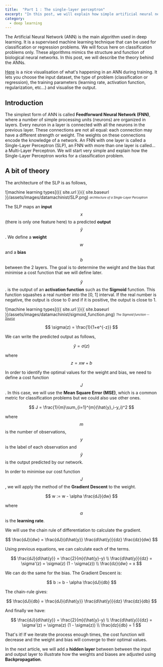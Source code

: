 ```yaml
---
title:  "Part 1 : The single-layer perceptron"
excerpt: "In this post, we will explain how simple artificial neural networks works"
category:
  - deep learning
---
```


The Artificial Neural Network (ANN) is the main algorithm used in deep learning. It is a supervised machine learning technique that can be used for classification or regression problems. We will focus here on classification problems only. These algorithms mimics the structure and function of biological neural networks. In this post, we will describe the theory behind the ANNs. 

[Here](https://playground.tensorflow.org/#activation=tanh&batchSize=10&dataset=circle&regDataset=reg-plane&learningRate=0.03&regularizationRate=0&noise=0&networkShape=4,2&seed=0.28570&showTestData=false&discretize=false&percTrainData=50&x=true&y=true&xTimesY=false&xSquared=false&ySquared=false&cosX=false&sinX=false&cosY=false&sinY=false&collectStats=false&problem=classification&initZero=false&hideText=false) is a nice visualisation of what's happening in an ANN during training. It lets you choose the input dataset, the type of problem (classification or regression), the training parameters (learning rate, activation function, regularization, etc...) and visualise the output.



## Introduction


The simplest form of ANN is called **Feedforward Neural Network (FNN)**, where a number of simple processing units (neurons) are organized in layers. Every neuron in a layer is connected with all the neurons in the previous layer. These connections are not all equal: each connection may have a different strength or weight. The weights on these connections encode the knowledge of a network. An FNN with one layer is called a Single-Layer Perceptron (SLP), an FNN with more than one layer is called... a Multi-Layer Perceptron. We will start very simple and explain how the Single-Layer Perceptron works for a classification problem. 

## A bit of theory

The architecture of the SLP is as follows,


![machine learning types]({{ site.url }}{{ site.baseurl }}/assets/images/datamachinist/SLP.png)
<sub><sup>*architecture of a Single-Layer Perceptron*</sup></sub>


The SLP maps an **input** $$x$$ (there is only one feature here) to a predicted **output** $$\hat{y}$$. We define a **weight** $$w$$ and a **bias** $$b$$ between the 2 layers. The goal is to determine the weight and the bias that minimise a cost function that we will define later.

$$\hat{y}$$. is the output of an **activation function** such as the **Sigmoid** function. This function squashes a real number into the [0, 1] interval. If the real number is negative, the output is close to 0 and if it is positive, the output is close to 1.


![machine learning types]({{ site.url }}{{ site.baseurl }}/assets/images/datamachinist/sigmoid_function.png)
<sub><sup>*The Sigmoid function -- [Source](https://en.wikipedia.org/wiki/Sigmoid_function)*</sup></sub>

$$
\sigma(z) = \frac{1}{1+e^{-z}}
$$

We can write the predicted output as follows,

$$
\hat{y} = \sigma(z)
$$

where $$z = xw + b$$

In order to identify the optimal values for the weight and bias, we need to define a cost function $$J$$. In this case, we will use the **Mean Square Error (MSE)**, which is a common metric for classification problems but we could also use other ones.

$$
J = \frac{1}{m}\sum_{i=1}^{m}(\hat{y}_i-y_i)^2
$$

where $$m$$ is the number of observations, $$y$$ is the label of each observation and $$\hat{y}$$ is the output predicted by our network.

In order to minimise our cost function $$J$$, we will apply the method of the **Gradient Descent** to the weight.

$$
w := w - \alpha \frac{dJ}{dw}
$$

where $$\alpha$$ is the **learning rate**. 

We will use the chain rule of differentiation to calculate the gradient.

$$
\frac{dJ}{dw} = \frac{dJ}{d\hat{y}} \frac{d\hat{y}}{dz} \frac{dz}{dw}
$$

Using previous equations, we can calculate each of the terms.

$$
\frac{dJ}{d\hat{y}} = \frac{2}{m}(\hat{y}-y)  \\
\frac{d\hat{y}}{dz} = \sigma'(z) = \sigma(z) (1 - \sigma(z)) \\
\frac{dz}{dw} = x
$$

We can do the same for the bias. The Gradient Descent is:

$$
b := b - \alpha \frac{dJ}{db}
$$


The chain-rule gives:

$$
\frac{dJ}{db} = \frac{dJ}{d\hat{y}} \frac{d\hat{y}}{dz} \frac{dz}{db}
$$

And finally we have:

$$
\frac{dJ}{d\hat{y}} = \frac{2}{m}(\hat{y}-y)  \\
\frac{d\hat{y}}{dz} = \sigma'(z) = \sigma(z) (1 - \sigma(z)) \\
\frac{dz}{db} = 1
$$

That's it! If we iterate the process enough times, the cost function will decrease and the weight and bias will converge to their optimal values.

In the next article, we will add a **hidden layer** between between the input and output layer to illustrate how the weights and biases are adjusted using **Backpropagation**.